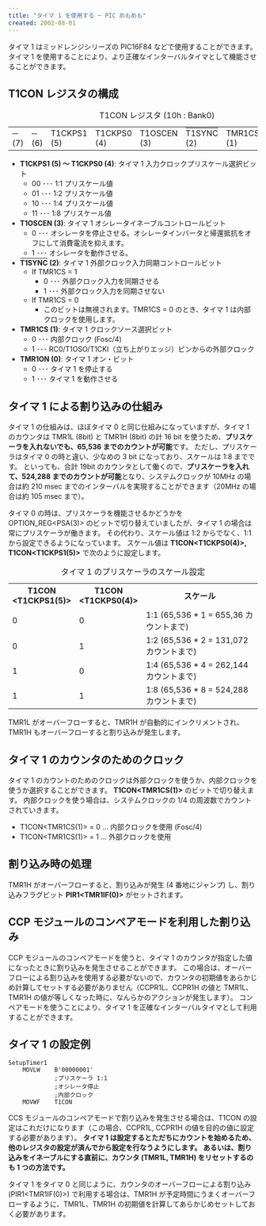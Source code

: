 ```yaml
---
title: "タイマ 1 を使用する ─ PIC めもめも"
created: 2002-08-01
---
```


タイマ 1 はミッドレンジシリーズの PIC16F84 などで使用することができます。
タイマ 1 を使用することにより、より正確なインターバルタイマとして機能させることができます。


T1CON レジスタの構成
----

<TABLE align="center">
	<CAPTION>T1CON レジスタ (10h : Bank0)</CAPTION>
	<TR class="c">
		<TD class="namec" width="12.5%">─<BR>(7)</TD>
		<TD class="namec" width="12.5%">─<BR>(6)</TD>
		<TD width="12.5%">T1CKPS1<BR>(5)</TD>
		<TD width="12.5%">T1CKPS0<BR>(4)</TD>
		<TD width="12.5%">T1OSCEN<BR>(3)</TD>
		<TD width="12.5%"><SPAN style="text-decoration: overline;">T1SYNC</SPAN><BR>(2)</TD>
		<TD width="12.5%">TMR1CS<BR>(1)</TD>
		<TD width="12.5%">TMR1ON<BR>(0)</TD>
	</TR>
</TABLE>

- **T1CKPS1 (5) ～ T1CKPS0 (4)**: タイマ 1 入力クロックプリスケール選択ビット
    - 00 ･･･ 1:1 プリスケール値
    - 01 ･･･ 1:2 プリスケール値
    - 10 ･･･ 1:4 プリスケール値
    - 11 ･･･ 1:8 プリスケール値
- **T1OSCEN (3)**: タイマ 1 オシレータイネーブルコントロールビット
    - 0 ･･･ オシレータを停止させる。オシレータインバータと帰還抵抗をオフにして消費電流を抑えます。
    - 1 ･･･ オシレータを動作させる。
- **<SPAN style="text-decoration: overline;">T1SYNC</SPAN> (2)**: タイマ 1 外部クロック入力同期コントロールビット
    - If TMR1CS = 1
        - 0 ･･･ 外部クロック入力を同期させる
        - 1 ･･･ 外部クロック入力を同期させない
    - If TMR1CS = 0
        - このビットは無視されます。TMR1CS = 0 のとき、タイマ 1 は内部クロックを使用します。
- **TMR1CS (1)**: タイマ 1 クロックソース選択ビット
    - 0 ･･･ 内部クロック (Fosc/4)
    - 1 ･･･ RC0/T1OSO/T1CKI（立ち上がりエッジ）ピンからの外部クロック
- **TMR1ON (0)**: タイマ 1 オン・ビット
    - 0 ･･･ タイマ 1 を停止する
    - 1 ･･･ タイマ 1 を動作させる


タイマ 1 による割り込みの仕組み
----

タイマ 1 の仕組みは、ほぼタイマ 0 と同じ仕組みになっていますが、タイマ 1 のカウンタは TMR1L (8bit) と TMR1H (8bit) の計 16 bit を使うため、**プリスケーラを入れないでも、65,536 までのカウントが可能**です。
ただし、プリスケーラはタイマ 0 の時と違い、少なめの 3 bit になっており、スケールは 1:8 までです。
といっても、合計 19bit のカウンタとして働くので、**プリスケーラを入れて、524,288 までのカウントが可能**となり、システムクロックが 10MHz の場合は約 210 msec までのインターバルを実現することができます（20MHz の場合は約 105 msec まで）。

タイマ 0 の時は、プリスケーラを機能させるかどうかを OPTION_REG&lt;PSA(3)&gt; のビットで切り替えていましたが、タイマ 1 の場合は常にプリスケーラが働きます。
その代わり、スケール値は 1:2 からでなく、1:1 から設定できるようになっています。
スケール値は **T1CON&lt;T1CKPS0(4)&gt;, T1CON&lt;T1CKPS1(5)&gt;** で次のように設定します。

<TABLE align="center">
	<CAPTION>タイマ 1 のプリスケーラのスケール設定</CAPTION>
	<TR>
		<TH>T1CON<BR>&lt;T1CKPS1(5)&gt;</TH><TH>T1CON<BR>&lt;T1CKPS0(4)&gt;</TH>
		<TH>スケール</TH>
	</TR>
	<TR>
		<TD class="namec">0</TD><TD class="namec">0</TD>
		<TD>1:1 (65,536 * 1 = 655,36 カウントまで)</TD>
	</TR>
	<TR>
		<TD class="namec">0</TD><TD class="namec">1</TD>
		<TD>1:2 (65,536 * 2 = 131,072 カウントまで)</TD>
	</TR>
	<TR>
		<TD class="namec">1</TD><TD class="namec">0</TD>
		<TD>1:4 (65,536 * 4 = 262,144 カウントまで)</TD>
	</TR>
	<TR>
		<TD class="namec">1</TD><TD class="namec">1</TD>
		<TD>1:8 (65,536 * 8 = 524,288 カウントまで)</TD>
	</TR>
</TABLE>

TMR1L がオーバーフローすると、TMR1H が自動的にインクリメントされ、TMR1H もオーバーフローすると割り込みが発生します。


タイマ 1 のカウンタのためのクロック
----

タイマ 1 のカウントのためのクロックは外部クロックを使うか、内部クロックを使うか選択することができます。
**T1CON&lt;TMR1CS(1)&gt;** のビットで切り替えます。
内部クロックを使う場合は、システムクロックの 1/4 の周波数でカウントされていきます。

- T1CON&lt;TMR1CS(1)&gt; = 0 … 内部クロックを使用 (Fosc/4)
- T1CON&lt;TMR1CS(1)&gt; = 1 … 外部クロックを使用


割り込み時の処理
----

TMR1H がオーバーフローすると、割り込みが発生 (4 番地にジャンプ) し、割り込みフラグビット **PIR1&lt;TMR1IF(0)&gt;** がセットされます。


CCP モジュールのコンペアモードを利用した割り込み
----

CCP モジュールのコンペアモードを使うと、タイマ 1 のカウンタが指定した値になったときに割り込みを発生させることができます。
この場合は、オーバーフローによる割り込みを使用する必要がないので、カウンタの初期値をあらかじめ計算してセットする必要がありません（CCPR1L、CCPR1H の値と TMR1L、TMR1H の値が等しくなった時に、なんらかのアクションが発生します）。
コンペアモードを使うことにより、タイマ 1 を正確なインターバルタイマとして利用することができます。


タイマ 1 の設定例
----

~~~
SetupTimer1
    MOVLW    B'00000001'
             ;プリスケーラ 1:1
             ;オシレータ停止
             ;内部クロック
    MOVWF    T1CON
~~~

CCS モジュールのコンペアモードで割り込みを発生させる場合は、T1CON の設定はこれだけになります（この場合、CCPR1L, CCPR1H の値を目的の値に設定する必要があります）。
**タイマ 1 は設定するとただちにカウントを始めるため、他のレジスタの設定が済んでから設定を行なうようにします。**
**あるいは、割り込みをイネーブルにする直前に、カウンタ (TMR1L, TMR1H) をリセットするのも 1 つの方法です。**

タイマ 1 をタイマ 0 と同じように、カウンタのオーバーフローによる割り込み (PIR1&lt;TMR1IF(0)&gt;) で利用する場合は、TMR1H が予定時間にうまくオーバーフローするように、TMR1L、TMR1H の初期値を計算してあらかじめセットしておく必要があります。

